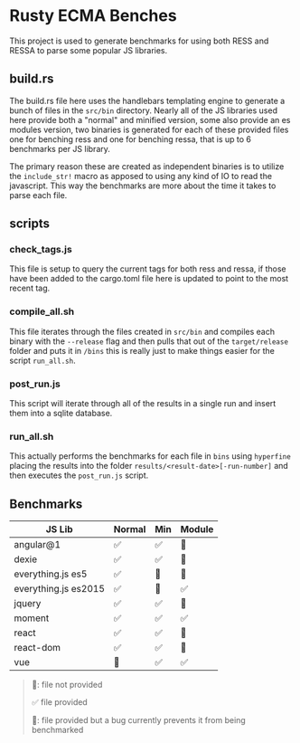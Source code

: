 # Rusty ECMA Benches

This project is used to generate benchmarks for using both RESS and RESSA to
parse some popular JS libraries.

## build.rs

The build.rs file here uses the handlebars templating engine to generate a bunch of files
in the `src/bin` directory. Nearly all of the JS libraries used here provide both a "normal"
and minified version, some also provide an es modules version, two binaries is generated for
each of these provided files one for benching ress and one for benching ressa, that is up to 6
benchmarks per JS library.

The primary reason these are created as independent binaries is to utilize the `include_str!` macro
as apposed to using any kind of IO to read the javascript. This way the benchmarks are more about
the time it takes to parse each file.

## scripts

### check_tags.js

This file is setup to query the current tags for both ress and ressa, if those have been added to
the cargo.toml file here is updated to point to the most recent tag.

### compile_all.sh

This file iterates through the files created in `src/bin` and compiles each binary with the
`--release` flag and then pulls that out of the `target/release` folder and puts it in `/bins`
this is really just to make things easier for the script `run_all.sh`.

### post_run.js

This script will iterate through all of the results in a single run and insert them into a sqlite
database.

### run_all.sh

This actually performs the benchmarks for each file in `bins` using `hyperfine` placing the
results into the folder `results/<result-date>[-run-number]` and then executes the `post_run.js`
script.

## Benchmarks

| JS Lib               | Normal | Min | Module |
| ------               | ------ | --- | ------ |
| angular@1            | ✅     | ✅  |  🚫    |
| dexie                | ✅     | ✅  |  🐞    |
| everything.js es5    | ✅     | 🚫  |  🚫    |
| everything.js es2015 | ✅     | 🚫  |  ✅    |
| jquery               | ✅     | ✅  |  🚫    |
| moment               | ✅     | ✅  |  ✅    |
| react                | ✅     | ✅  |  🚫    |
| react-dom            | ✅     | ✅  |  🚫    |
| vue                  | 🐞     | ✅  |  ✅    |

> 🚫: file not provided
>
> ✅ file provided
>
> 🐞: file provided but a bug currently prevents it from being benchmarked
